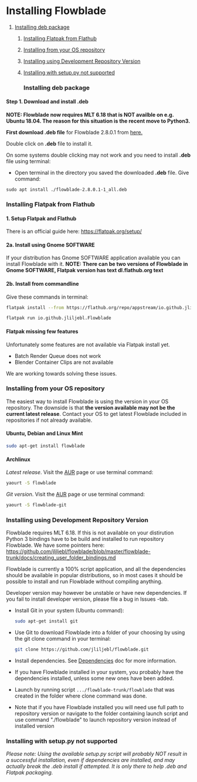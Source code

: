 # Installing Flowblade

1. [Installing deb package](./INSTALLING.md#installing-deb-package)
   1. [Installing Flatpak from Flathub](./INSTALLING.md#installing-flatpak-from-flathub)
   2. [Installing from your OS repository](./INSTALLING.md#installing-from-your-os-repository)
   3. [Installing using Development Repository Version](./INSTALLING.md#installing-using-development-repository-version)
   4. [Installing with setup.py not supported](./INSTALLING.md#installing-with-setuppy-not-supported)   
      
      ### Installing deb package

#### Step 1. Download and install .deb

**NOTE: Flowblade now requires MLT 6.18 that is NOT availble on e.g. Ubuntu 18.04. The reason for this situation is the recent move to Python3.**

**First download .deb file** for Flowblade 2.8.0.1 from <a href="https://github.com/jliljebl/flowblade/releases">here.</a>

Double click on <b>.deb</b> file to install it. 

On some systems double clicking may not work and you need to install <b>.deb</b> file using terminal:

<ul>
    <li>    <p>Open terminal in the directory you saved the  downloaded <b>.deb</b> file. Give command:    </li>
</ul>

    sudo apt install ./flowblade-2.8.0.1-1_all.deb

### Installing Flatpak from Flathub

#### 1. Setup Flatpak and Flathub

There is an official guide here: https://flatpak.org/setup/

#### 2a. Install using Gnome SOFTWARE

If your distribution has Gnome SOFTWARE application available you can install Flowblade with it.
**NOTE: There can be two versions of Flowblade in Gnome SOFTWARE, Flatpak version has text dl.flathub.org text**

#### 2b. Install from commandline

Give these commands in terminal:

```bash
flatpak install --from https://flathub.org/repo/appstream/io.github.jliljebl.Flowblade.flatpakref
```

```bash
flatpak run io.github.jliljebl.Flowblade
```

#### Flatpak missing few features

Unfortunately some features are not available via Flatpak install yet.

* Batch Render Queue does not work
* Blender Container Clips are not available

We are working towards solving these issues.

### Installing from your OS repository

The easiest way to install Flowblade is using the version in your OS repository. The downside is that **the version available may not be the current latest release**. Contact your OS to get latest Flowblade included in repositories if not already available.

#### Ubuntu, Debian and Linux Mint

```bash
sudo apt-get install flowblade
```

#### Archlinux

_Latest release_. Visit the <a href="https://archlinux.org/packages/community/any/flowblade/">AUR</a> page or use terminal command:

```bash
yaourt -S flowblade
```

_Git version_. Visit the <a href="https://aur.archlinux.org/packages/flowblade-git/">AUR</a> page or use terminal command:

```bash
yaourt -S flowblade-git
```

### Installing using Development Repository Version

Flowblade requires MLT 6.18. If this is not available on your distirution Python 3 bindings have to be build and installed to run repository Flowblade. We have some pointers here: https://github.com/jliljebl/flowblade/blob/master/flowblade-trunk/docs/creating_user_folder_bindings.md 

Flowblade is currently a 100% script application, and all the dependencies should be available in popular distributions, so in most cases it should be possible to install and run Flowblade without compiling anything.

Developer version may however be unstable or have new dependencies. If you fail to install developer version, please file a bug in Issues -tab.

* Install Git in your system (Ubuntu command):
  
  ```bash
  sudo apt-get install git
  ```
* Use Git to download Flowblade into a folder of your choosing by using the git clone command in your terminal:
  
  ```bash
  git clone https://github.com/jliljebl/flowblade.git
  ```
* Install dependencies. See   [Dependencies](DEPENDENCIES.md) doc for more information.
* If you have Flowblade installed in your system, you probably have the dependencies installed, unless some new ones have been added.
* Launch by running script ``.../flowblade-trunk/flowblade`` that was created in the folder where clone command was done.
* Note that if you have Flowblade installed you will need use full path to repository version or navigate to the folder containing launch script and use command "./flowblade" to launch repository version instead of installed version

### Installing with setup.py not supported

*Please note: Using the available setup.py script will probably NOT result in a successful installation, even if dependencies are installed, and may actually break the .deb install if attempted. It is only there to help .deb and Flatpak packaging.* 
